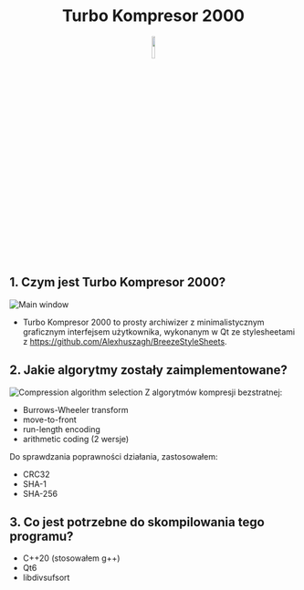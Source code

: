 <h1 align="center">Turbo Kompresor 2000</h1>
<p align="center">
  <img src="../main/resources/icons/archive.png" height="10%" width="10%"/>
</p>

## 1. Czym jest Turbo Kompresor 2000?
![Main window](../assets/archive_view.png?raw=true)
- Turbo Kompresor 2000 to prosty archiwizer z minimalistycznym graficznym interfejsem użytkownika, wykonanym w Qt ze stylesheetami z https://github.com/Alexhuszagh/BreezeStyleSheets.

## 2. Jakie algorytmy zostały zaimplementowane?
![Compression algorithm selection](../assets/adding_files.png?raw=true)
Z algorytmów kompresji bezstratnej:
- Burrows-Wheeler transform
- move-to-front
- run-length encoding
- arithmetic coding (2 wersje)

Do sprawdzania poprawności działania, zastosowałem:
- CRC32
- SHA-1
- SHA-256

## 3. Co jest potrzebne do skompilowania tego programu?
- C++20 (stosowałem g++)
- Qt6
- libdivsufsort
